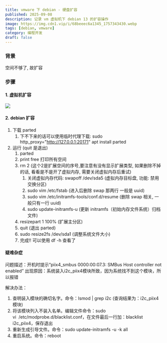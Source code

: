 ```yaml
---
title: vmware 下 debian - 硬盘扩容
published: 2025-09-08
description: 记录 vm 虚拟机下 debian 13 的扩容操作
image: https://img.cdn1.vip/i/68beeec6a1345_1757343430.webp
tags: [debian, vmware]
category: 编程开发
draft: false
---
```

### 背景

空间不够了, 故扩容

### 步骤

#### 1. 虚拟机扩容

![](https://img.cdn1.vip/i/68bedf15736c7_1757339413.webp)

#### 2. debian 扩容

1. 下载 parted
   1. 下不下来的话可以使用临时代理下载: sudo http_proxy="http://127.0.0.1:20171" apt install parted
2. 运行 (quit 是退出)
   1. parted
   2. print free 打印所有空间
   3. rm 2 (这个2是扩展空间的序号,要注意有没有显示扩展类型, 如果删除不掉的话, 看看是不是开了虚拟内存, 需要关闭虚拟内存后重试)
      1. 关闭虚拟内存代码: swapoff /dev/sda5 (虚拟内存目标盘, 功能: 禁用交换分区)
      2. sudo vim /etc/fstab (进入后删除 swap 那两行 一般是 uuid)
      3. sudo vim /etc/initramfs-tools/conf.d/resume (删除 swap 相关, 一般只有一行 uuid)
      4. sudo update-initramfs-u (更新 initramfs（初始内存文件系统）归档文件)
   4. resizepart 1 100% (扩展主分区)
   5. quit (退出 parted)
   6. sudo resize2fs /dev/sda1 (调整系统文件大小)
   7. 完成!! 可以使用 df -h 查看了

#### 疑难杂症

问题描述：开机时提示“piix4_smbus 0000:00:07.3: SMBus Host controller not enabled”
出现原因：系统装入i2c_piix4模块所致，因为系统找不到这个模块，所以报错


解决办法：

1. 查明装入模块的确切名字。命令：lsmod | grep i2c (查询结果为：i2c_piix4 模块)
2. 将该模块列入不装入名单。编辑文件命令：sudo vi  /etc/modprobe.d/blacklist.conf，在文件最后一行加：blacklist i2c_piix4，保存退出
3. 重新生成引导文件。命令：sudo update-initramfs -u -k all
4. 重启系统。命令：reboot

